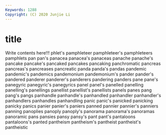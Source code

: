 ```yaml
---
Keywords: 1288
Copyright: (C) 2020 Junjie Li
---
```


# title

Write contents here!!!
phlet's 
pamphleteer
pamphleteer's 
pamphleteers 
pamphlets 
pan 
pan's 
panacea 
panacea's 
panaceas 
panache 
panache's
pancake 
pancake's 
pancaked 
pancakes 
pancaking 
panchromatic 
pancreas 
pancreas's 
pancreases 
pancreatic
panda 
panda's 
pandas 
pandemic 
pandemic's 
pandemics 
pandemonium 
pandemonium's 
pander 
pander's
pandered 
panderer 
panderer's 
panderers 
pandering 
panders 
pane 
pane's 
panegyric 
panegyric's
panegyrics 
panel 
panel's 
panelled 
panelling 
panelling's 
panellings 
panellist 
panellist's 
panellists
panels 
panes 
pang 
pang's 
pangs 
panhandle 
panhandle's 
panhandled 
panhandler 
panhandler's
panhandlers 
panhandles 
panhandling 
panic 
panic's 
panicked 
panicking 
panicky 
panics 
panier
panier's 
paniers 
panned 
pannier 
pannier's 
panniers 
panning 
panoplies 
panoply 
panoply's
panorama 
panorama's 
panoramas 
panoramic 
pans 
pansies 
pansy 
pansy's 
pant 
pant's
pantaloons 
pantaloons's 
panted 
pantheism 
pantheism's 
pantheist 
pantheist's 
pantheistic 
